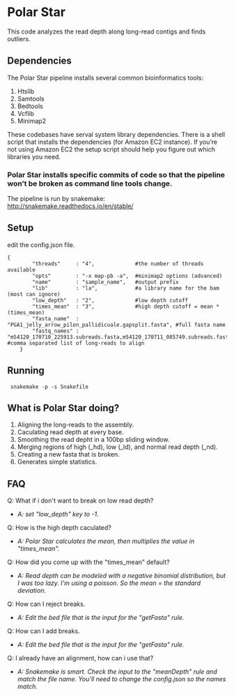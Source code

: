 # Polar Star

This code analyzes the read depth along long-read contigs and finds outliers. 

## Dependencies  



The Polar Star pipeline installs several common bioinformatics tools:
1.	Htslib
2.	Samtools
3.	Bedtools
4.	Vcflib
5.	Minimap2

These codebases have serval system library dependencies. There is a shell script that installs the dependencies (for Amazon EC2 instance). If you’re not using Amazon EC2 the setup script should help you figure out which libraries you need. 

### Polar Star installs specific commits of code so that the pipeline won’t be broken as command line tools change.

The pipeline is run by snakemake: http://snakemake.readthedocs.io/en/stable/ 

## Setup

edit the config.json file. 

```
{
	    "threads"     : "4",             #the number of threads available 
	    "opts"        : "-x map-pb -a",  #minimap2 options (advanced)
	    "name"        : "sample_name",   #output prefix
	    "lib"         : "la",            #a library name for the bam (most can ignore)
	    "low_depth"   : "2",             #low depth cutoff
	    "times_mean"  : "3",             #high depth cutoff = mean * (times_mean)
	    "fasta_name"  : "PGA1_jelly_arrow_pilon_pallidicuale.gapsplit.fasta", #full fasta name
	    "fastq_names" : "m54120_170710_225913.subreads.fasta,m54120_170711_085749.subreads.fasta,m54120_170711_190715.subreads.fasta" #comma separated list of long-reads to align
	}

```

## Running

```
 snakemake -p -s Snakefile
```

## What is Polar Star doing?

1. Aligning the long-reads to the assembly.
2. Caculating read depth at every base.
3. Smoothing the read depht in a 100bp sliding window.
4. Merging regions of high (_hd), low (_ld), and normal read depth (_nd).
5. Creating a new fasta that is broken.
6. Generates simple statistics.


## FAQ

Q: What if i don't want to break on low read depth?
  
  + *A: set "low_depth" key to -1.*
   
Q: How is the high depth caculated?
   
   + *A: Polar Star calculates the mean, then multiplies the value in "times_mean".*
   
Q: How did you come up with the "times_mean" default?
   
   + *A: Read depth can be modeled with a negative binomial distribution, but I was too lazy. I'm using a poisson. So the mean = the standard deviation.*
   
Q: How can I reject breaks.
   
   + *A: Edit the bed file that is the input for the "getFasta" rule.*

Q: How can I add breaks.
   
   + *A: Edit the bed file that is the input for the "getFasta" rule.*

Q: I already have an alignment, how can i use that?

  + *A: Snakemake is smart. Check the input to the "meanDepth" rule and match the file name. You'll need to change the config.json so the names match.*

